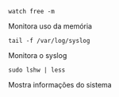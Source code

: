 ```
watch free -m
```
Monitora uso da memória

```
tail -f /var/log/syslog
```
Monitora o syslog

```
sudo lshw | less
```
Mostra informações do sistema
